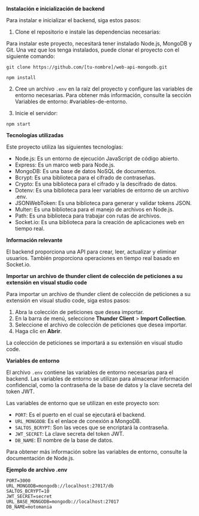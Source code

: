 **Instalación e inicialización de backend**

Para instalar e inicializar el backend, siga estos pasos:

1. Clone el repositorio e instale las dependencias necesarias:

Para instalar este proyecto, necesitará tener instalado Node.js, MongoDB y Git. Una vez que los tenga instalados, puede clonar el proyecto con el siguiente comando:

```
git clone https://github.com/[tu-nombre]/web-api-mongodb.git
```

```
npm install
```

2. Cree un archivo `.env` en la raíz del proyecto y configure las variables de entorno necesarias. Para obtener más información, consulte la sección Variables de entorno: #variables-de-entorno.

3. Inicie el servidor:

```
npm start
```

**Tecnologías utilizadas**

Este proyecto utiliza las siguientes tecnologías:

* Node.js: Es un entorno de ejecución JavaScript de código abierto.
* Express: Es un marco web para Node.js.
* MongoDB: Es una base de datos NoSQL de documentos.
* Bcrypt: Es una biblioteca para el cifrado de contraseñas.
* Crypto: Es una biblioteca para el cifrado y la descifrado de datos.
* Dotenv: Es una biblioteca para leer variables de entorno de un archivo .env.
* JSONWebToken: Es una biblioteca para generar y validar tokens JSON.
* Multer: Es una biblioteca para el manejo de archivos en Node.js.
* Path: Es una biblioteca para trabajar con rutas de archivos.
* Socket.io: Es una biblioteca para la creación de aplicaciones web en tiempo real.

**Información relevante**

El backend proporciona una API para crear, leer, actualizar y eliminar usuarios. También proporciona operaciones en tiempo real basado en Socket.io.

**Importar un archivo de thunder client de colección de peticiones a su extensión en visual studio code**

Para importar un archivo de thunder client de colección de peticiones a su extensión en visual studio code, siga estos pasos:

1. Abra la colección de peticiones que desea importar.
2. En la barra de menú, seleccione **Thunder Client** > **Import Collection**.
3. Seleccione el archivo de colección de peticiones que desea importar.
4. Haga clic en **Abrir**.

La colección de peticiones se importará a su extensión en visual studio code.

**Variables de entorno**

El archivo `.env` contiene las variables de entorno necesarias para el backend. Las variables de entorno se utilizan para almacenar información confidencial, como la contraseña de la base de datos y la clave secreta del token JWT.

Las variables de entorno que se utilizan en este proyecto son:

* `PORT`: Es el puerto en el cual se ejecutará el backend.
* `URL_MONGODB`: Es el enlace de conexión a MongoDB.
* `SALTOS_BCRYPT`: Son las veces que se encriptará la contraseña.
* `JWT_SECRET`: La clave secreta del token JWT.
* `DB_NAME`: El nombre de la base de datos.


Para obtener más información sobre las variables de entorno, consulte la documentación de Node.js.

**Ejemplo de archivo .env**

```
PORT=3000
URL_MONGODB=mongodb://localhost:27017/db
SALTOS_BCRYPT=10
JWT_SECRET=secret
URL_BASE_MONGODB=mongodb://localhost:27017
DB_NAME=motomania
```